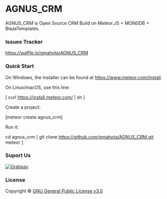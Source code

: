 # AGNUS_CRM

AGNUS_CRM is Open Source CRM Build on Meteor.JS + MONGDB + BlazeTemplates.

### Issues Tracker
https://waffle.io/gmahota/AGNUS_CRM

### Quick Start

On Windows, the installer can be found at https://www.meteor.com/install.

On Linux/macOS, use this line:

[ curl https://install.meteor.com/ | sh ]
    


Create a project:

[meteor create agnus_crm]
    
    

Run it:

cd agnus_crm
[
    git clone https://github.com/gmahota/AGNUS_CRM.git
    meteor
]
    


### Suport Us

[![Gratipay](https://img.shields.io/gratipay/project/AGNUS-CRM.svg)](https://gratipay.com/AGNUS-CRM/)

### License

Copyright © [GNU General Public License v3.0](./LICENSE.md)
